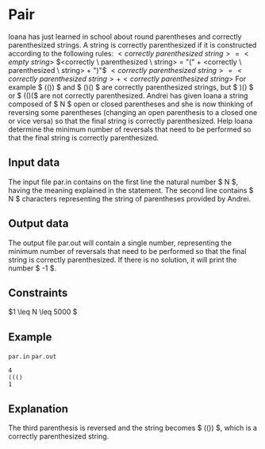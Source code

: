 # Pair

Ioana has just learned in school about round parentheses and correctly parenthesized strings. A string is correctly parenthesized if it is constructed according to the following rules: $<correctly \ parenthesized \ string> = <empty \ string>$ $<correctly \ parenthesized \ string> = "(" + <correctly \ parenthesized \ string> + ")"$ $<correctly \ parenthesized \ string> = <correctly \ parenthesized \ string> + <correctly \ parenthesized \ string>$ For example $ (()) $ and $ ()() $ are correctly parenthesized strings, but $ )() $ or $ (()($ are not correctly parenthesized. Andrei has given Ioana a string composed of $ N $ open or closed parentheses and she is now thinking of reversing some parentheses (changing an open parenthesis to a closed one or vice versa) so that the final string is correctly parenthesized. Help Ioana determine the minimum number of reversals that need to be performed so that the final string is correctly parenthesized.

## Input data

The input file par.in contains on the first line the natural number $ N $, having the meaning explained in the statement. The second line contains $ N $ characters representing the string of parentheses provided by Andrei.

## Output data

The output file par.out will contain a single number, representing the minimum number of reversals that need to be performed so that the final string is correctly parenthesized. If there is no solution, it will print the number $ -1 $.

## Constraints

$1 \leq N \leq 5000 $

## Example

`par.in` `par.out`
```
4
((()
1
```

## Explanation

The third parenthesis is reversed and the string becomes $ (()) $, which is a correctly parenthesized string.